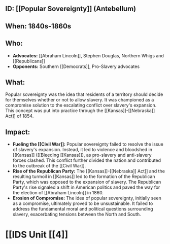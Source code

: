 ## ID: [[Popular Sovereignty]] (Antebellum)

## When: 1840s-1860s

## Who:  
* **Advocates:**  [[Abraham Lincoln]], Stephen Douglas, Northern Whigs and [[Republicans]]
* **Opponents:** Southern [[Democrats]], Pro-Slavery advocates

## What: 
Popular sovereignty was the idea that residents of a territory should decide for themselves whether or not to allow slavery. It was championed as a compromise solution to the escalating conflict over slavery's expansion. This concept was put into practice through the [[Kansas]]-[[Nebraska]] Act]] of 1854.

## Impact:  
* **Fueling the [[Civil War]]:** Popular sovereignty failed to resolve the issue of slavery's expansion. Instead, it led to violence and bloodshed in [[Kansas]] ([[Bleeding [[Kansas]]), as pro-slavery and anti-slavery forces clashed. This conflict further divided the nation and contributed to the outbreak of the [[Civil War]].
* **Rise of the Republican Party:**  The [[Kansas]]-[[Nebraska]] Act]] and the resulting turmoil in [[Kansas]] led to the formation of the Republican Party, which was opposed to the expansion of slavery. The Republican Party's rise signaled a shift in American politics and paved the way for the election of [[Abraham Lincoln]] in 1860. 
* **Erosion of Compromise:**  The idea of popular sovereignty, initially seen as a compromise, ultimately proved to be unsustainable. It failed to address the fundamental moral and political questions surrounding slavery, exacerbating tensions between the North and South. 

# [[IDS Unit [[4]]
